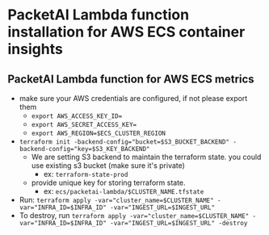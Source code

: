 # PacketAI Lambda function installation for AWS ECS container insights

## PacketAI Lambda function for AWS ECS metrics

- make sure your AWS credentials are configured, if not please export them
  - `export AWS_ACCESS_KEY_ID=`
  - `export AWS_SECRET_ACCESS_KEY=`
  - `export AWS_REGION=$ECS_CLUSTER_REGION`
- `terraform init -backend-config="bucket=$S3_BUCKET_BACKEND" -backend-config="key=$S3_KEY_BACKEND"`
  - We are setting S3 backend to maintain the terraform state. you could use existing s3 bucket (make sure it's private)
    - ex: `terraform-state-prod`
  - provide unique key for storing terraform state.
    - ex: `ecs/packetai-lambda/$CLUSTER_NAME.tfstate`
- Run: `terraform apply -var="cluster_name=$CLUSTER_NAME" -var="INFRA_ID=$INFRA_ID" -var="INGEST_URL=$INGEST_URL"`
- To destroy, run `terraform apply -var="cluster_name=$CLUSTER_NAME" -var="INFRA_ID=$INFRA_ID" -var="INGEST_URL=$INGEST_URL" -destroy`
